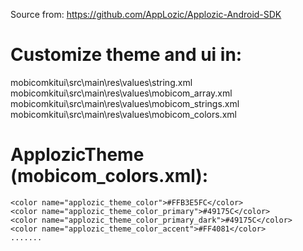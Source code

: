 Source from: https://github.com/AppLozic/Applozic-Android-SDK

# Customize theme and ui in:
mobicomkitui\src\main\res\values\string.xml
mobicomkitui\src\main\res\values\mobicom_array.xml
mobicomkitui\src\main\res\values\mobicom_strings.xml
mobicomkitui\src\main\res\values\mobicom_colors.xml

# ApplozicTheme (mobicom_colors.xml):
    <color name="applozic_theme_color">#FFB3E5FC</color>
    <color name="applozic_theme_color_primary">#49175C</color>
    <color name="applozic_theme_color_primary_dark">#49175C</color>
    <color name="applozic_theme_color_accent">#FF4081</color>
    .......
